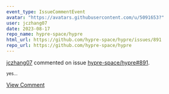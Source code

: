 ```yaml
---
event_type: IssueCommentEvent
avatar: "https://avatars.githubusercontent.com/u/5091653?"
user: jczhang07
date: 2023-08-17
repo_name: hypre-space/hypre
html_url: https://github.com/hypre-space/hypre/issues/891
repo_url: https://github.com/hypre-space/hypre
---
```


<a href='https://github.com/jczhang07' target='_blank'>jczhang07</a> commented on issue <a href='https://github.com/hypre-space/hypre/issues/891' target='_blank'>hypre-space/hypre#891</a>.

<small>yes...</small>

<a href='https://github.com/hypre-space/hypre/issues/891' target='_blank'>View Comment</a>